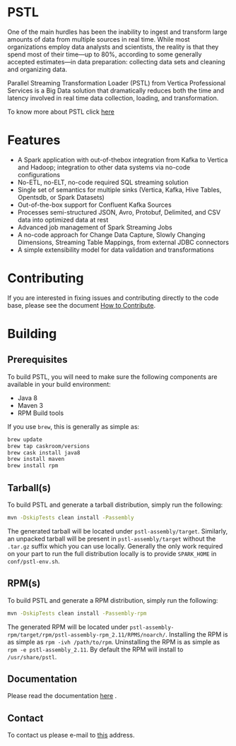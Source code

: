 # PSTL

One of the main hurdles has been the inability to ingest and transform large amounts of data from multiple sources
in real time. While most organizations employ data analysts and scientists, the reality is that they spend most of their
time—up to 80%, according to some generally accepted estimates—in data
preparation: collecting data sets and cleaning and organizing data.

Parallel Streaming Transformation Loader (PSTL) from Vertica Professional Services is a Big Data solution that dramatically reduces both the time and latency involved in real time data collection, loading, and transformation. 

To know more about PSTL click [here](http://files.asset.microfocus.com/3484/en/3484.pdf)

# Features

* A Spark application with out-of-thebox integration from Kafka to Vertica and Hadoop; integration to other data systems via no-code configurations
* No-ETL, no-ELT, no-code required SQL streaming solution
* Single set of semantics for multiple sinks (Vertica, Kafka, Hive Tables, Opentsdb, or Spark Datasets)
* Out-of-the-box support for Confluent Kafka Sources
* Processes semi-structured JSON, Avro, Protobuf, Delimited, and CSV data into optimized data at rest
* Advanced job management of Spark Streaming Jobs
* A no-code approach for Change Data Capture, Slowly Changing Dimensions, Streaming Table Mappings, from external JDBC connectors
* A simple extensibility model for data validation and transformations 

# Contributing

If you are interested in fixing issues and contributing directly to the code base, please see the document [How to Contribute](https://github.com/vertica/PSTL/wiki/How-To-Contribute). 

# Building

## Prerequisites

To build PSTL, you will need to make sure the following components are available in your build environment:

* Java 8
* Maven 3
* RPM Build tools

If you use `brew`, this is generally as simple as:

~~~bash
brew update
brew tap caskroom/versions
brew cask install java8
brew install maven
brew install rpm
~~~

## Tarball(s)

To build PSTL and generate a tarball distribution, simply run the following:

~~~bash
mvn -DskipTests clean install -Passembly
~~~

The generated tarball will be located under `pstl-assembly/target`. Similarly, an unpacked tarball will be present in `pstl-assembly/target` without the `.tar.gz` suffix which you can use locally. Generally the only work required on your part to run the full distribution locally is to provide `SPARK_HOME` in `conf/pstl-env.sh`.

## RPM(s)

To build PSTL and generate a RPM distribution, simply run the following:

~~~bash
mvn -DskipTests clean install -Passembly-rpm
~~~

The generated RPM will be located under  `pstl-assembly-rpm/target/rpm/pstl-assembly-rpm_2.11/RPMS/noarch/`. Installing the RPM is as simple as `rpm -ivh /path/to/rpm`. Uninstalling the RPM is as simple as `rpm -e pstl-assembly_2.11`. By default the RPM will install to `/usr/share/pstl`.

## Documentation
Please read the documentation [here](https://github.com/vertica/PSTL/wiki/Home) .

## Contact

To contact us please e-mail to [this](mailto:bigdatainfo@microfocus.com) address.

